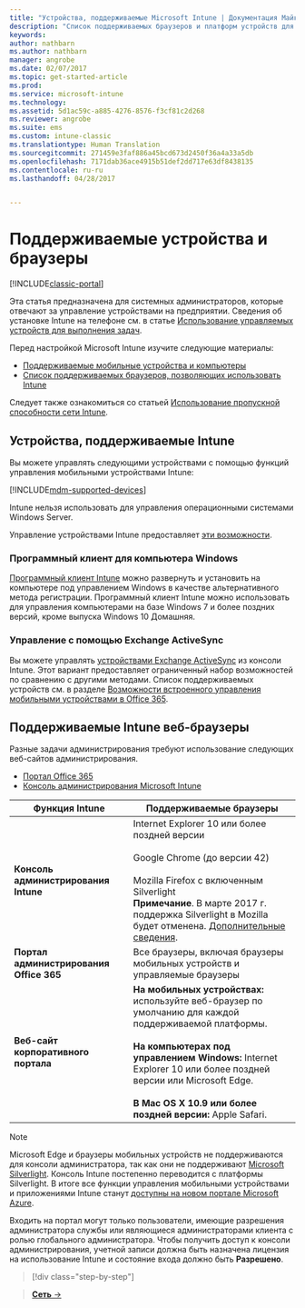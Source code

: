 ```yaml
---
title: "Устройства, поддерживаемые Microsoft Intune | Документация Майкрософт"
description: "Список поддерживаемых браузеров и платформ устройств для управления устройствами в Intune"
keywords: 
author: nathbarn
ms.author: nathbarn
manager: angrobe
ms.date: 02/07/2017
ms.topic: get-started-article
ms.prod: 
ms.service: microsoft-intune
ms.technology: 
ms.assetid: 5d1ac59c-a885-4276-8576-f3cf81c2d268
ms.reviewer: angrobe
ms.suite: ems
ms.custom: intune-classic
ms.translationtype: Human Translation
ms.sourcegitcommit: 271459e3faf886a45bcd673d2450f36a4a33a5db
ms.openlocfilehash: 7171dab36ace4915b51def2dd717e63df8438135
ms.contentlocale: ru-ru
ms.lasthandoff: 04/28/2017


---
```


# <a name="supported-devices-and-browsers"></a>Поддерживаемые устройства и браузеры

[!INCLUDE[classic-portal](../includes/classic-portal.md)]

Эта статья предназначена для системных администраторов, которые отвечают за управление устройствами на предприятии. Сведения об установке Intune на телефоне см. в статье [Использование управляемых устройств для выполнения задач](https://docs.microsoft.com/intune/enduser/company-portal-frequently-asked-questions).

Перед настройкой Microsoft Intune изучите следующие материалы:

- [Поддерживаемые мобильные устройства и компьютеры](#intune-supported-devices)
- [Список поддерживаемых браузеров, позволяющих использовать Intune](#intune-supported-web-browsers)

Следует также ознакомиться со статьей [Использование пропускной способности сети Intune](network-bandwidth-use.md).

## <a name="intune-supported-devices"></a>Устройства, поддерживаемые Intune

Вы можете управлять следующими устройствами с помощью функций управления мобильными устройствами Intune:

[!INCLUDE[mdm-supported-devices](../includes/mdm-supported-devices.md)]

Intune нельзя использовать для управления операционными системами Windows Server.

Управление устройствами Intune предоставляет [эти возможности](mobile-device-management-capabilities-in-microsoft-intune.md).

### <a name="windows-pc-software-client"></a>Программный клиент для компьютера Windows

[Программный клиент Intune](/intune/deploy-use/manage-windows-pcs-with-microsoft-intune) можно развернуть и установить на компьютере под управлением Windows в качестве альтернативного метода регистрации. Программный клиент Intune можно использовать для управления компьютерами на базе Windows 7 и более поздних версий, кроме выпуска Windows 10 Домашняя.

### <a name="exchange-activesync-management"></a>Управление с помощью Exchange ActiveSync

Вы можете управлять [устройствами Exchange ActiveSync](/intune/deploy-use/mobile-device-management-with-exchange-activesync-and-microsoft-intune) из консоли Intune. Этот вариант предоставляет ограниченный набор возможностей по сравнению с другими методами. Список поддерживаемых устройств см. в разделе [Возможности встроенного управления мобильными устройствами в Office 365](https://support.office.com/article/Capabilities-of-built-in-Mobile-Device-Management-for-Office-365-a1da44e5-7475-4992-be91-9ccec25905b0).

## <a name="intune-supported-web-browsers"></a>Поддерживаемые Intune веб-браузеры

Разные задачи администрирования требуют использование следующих веб-сайтов администрирования.

- [Портал Office 365](http://go.microsoft.com/fwlink/p/?LinkId=698854)
- [Консоль администрирования Microsoft Intune](https://admin.manage.microsoft.com/)

|Функция Intune |Поддерживаемые браузеры|
|---------|---------|
|**Консоль администрирования Intune**     |  Internet Explorer 10 или более поздней версии<br /><br />Google Chrome (до версии 42)<br /><br />Mozilla Firefox с включенным Silverlight<br />**Примечание**. В марте 2017 г. поддержка Silverlight в Mozilla будет отменена. [Дополнительные сведения](https://go.microsoft.com/fwlink/?linkid=836872). |
|**Портал администрирования Office 365**     |Все браузеры, включая браузеры мобильных устройств и управляемые браузеры  |
|**Веб-сайт корпоративного портала**     |**На мобильных устройствах:** используйте веб-браузер по умолчанию для каждой поддерживаемой платформы.   <br /><br />**На компьютерах под управлением Windows:** Internet Explorer 10 или более поздней версии или Microsoft Edge.<br /><br />**В Mac OS X 10.9 или более поздней версии:** Apple Safari.    |

> [!Note]
> Microsoft Edge и браузеры мобильных устройств не поддерживаются для консоли администратора, так как они не поддерживают [Microsoft Silverlight](https://msdn.microsoft.com/library/cc838158(v=vs.95).aspx). Консоль Intune постепенно переводится с платформы Silverlight. В итоге все функции управления мобильными устройствами и приложениями Intune станут [доступны на новом портале Microsoft Azure](https://blogs.technet.microsoft.com/enterprisemobility/2015/11/17/enhancing-managed-mobile-productivity/).


Входить на портал могут только пользователи, имеющие разрешения администратора службы или являющиеся администраторами клиента с ролью глобального администратора. Чтобы получить доступ к консоли администрирования, учетной записи должна быть назначена лицензия на использование Intune и состояние входа должно быть **Разрешено**.

>[!div class="step-by-step"]

>[**Сеть** &rarr;](network-bandwidth-use.md)  

